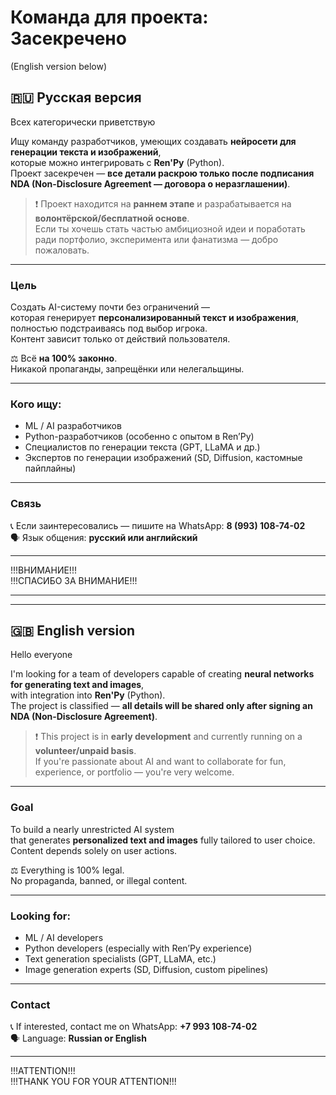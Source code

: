 # Команда для проекта: Засекречено
(English version below)

## 🇷🇺 Русская версия

Всех категорически приветствую  

Ищу команду разработчиков, умеющих создавать **нейросети для генерации текста и изображений**,  
которые можно интегрировать с **Ren'Py** (Python).  
Проект засекречен — **все детали раскрою только после подписания NDA (Non-Disclosure Agreement — договора о неразглашении)**.

> ❗ Проект находится на **раннем этапе** и разрабатывается на **волонтёрской/бесплатной основе**.  
> Если ты хочешь стать частью амбициозной идеи и поработать ради портфолио, эксперимента или фанатизма — добро пожаловать.

---

### Цель

Создать AI-систему почти без ограничений —  
которая генерирует **персонализированный текст и изображения**, полностью подстраиваясь под выбор игрока.  
Контент зависит только от действий пользователя.

⚖️ Всё **на 100% законно**.  
Никакой пропаганды, запрещёнки или нелегальщины.

---

### Кого ищу:

- ML / AI разработчиков  
- Python-разработчиков (особенно с опытом в Ren’Py)  
- Специалистов по генерации текста (GPT, LLaMA и др.)  
- Экспертов по генерации изображений (SD, Diffusion, кастомные пайплайны)  

---

### Связь

📞 Если заинтересовались — пишите на WhatsApp: **8 (993) 108-74-02**  
🗣️ Язык общения: **русский или английский**

---

!!!ВНИМАНИЕ!!!  
!!!СПАСИБО ЗА ВНИМАНИЕ!!!

---

---

## 🇬🇧 English version

Hello everyone

I'm looking for a team of developers capable of creating **neural networks for generating text and images**,  
with integration into **Ren'Py** (Python).  
The project is classified — **all details will be shared only after signing an NDA (Non-Disclosure Agreement)**.

> ❗ This project is in **early development** and currently running on a **volunteer/unpaid basis**.  
> If you're passionate about AI and want to collaborate for fun, experience, or portfolio — you're very welcome.

---

### Goal

To build a nearly unrestricted AI system  
that generates **personalized text and images** fully tailored to user choice.  
Content depends solely on user actions.

⚖️ Everything is 100% legal.  
No propaganda, banned, or illegal content.

---

### Looking for:

- ML / AI developers  
- Python developers (especially with Ren’Py experience)  
- Text generation specialists (GPT, LLaMA, etc.)  
- Image generation experts (SD, Diffusion, custom pipelines)  

---

### Contact

📞 If interested, contact me on WhatsApp: **+7 993 108-74-02**  
🗣️ Language: **Russian or English**

---

!!!ATTENTION!!!  
!!!THANK YOU FOR YOUR ATTENTION!!!
